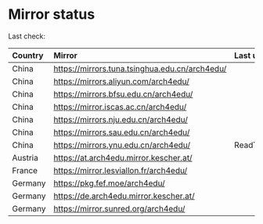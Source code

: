 <script src="./time.js"></script>
# Mirror status
Last check: <script type="text/javascript">localize(1680841320.9747624);</script>

|Country|Mirror|Last update|
|:------|:-----|:----------|
|China|https://mirrors.tuna.tsinghua.edu.cn/arch4edu/|<script type="text/javascript">localize(1680805933);</script>|
|China|https://mirrors.aliyun.com/arch4edu/|<script type="text/javascript">localize(1680805933);</script>|
|China|https://mirrors.bfsu.edu.cn/arch4edu/|<script type="text/javascript">localize(1680805933);</script>|
|China|https://mirror.iscas.ac.cn/arch4edu/|<script type="text/javascript">localize(1680805933);</script>|
|China|https://mirrors.nju.edu.cn/arch4edu/|<script type="text/javascript">localize(1680763033);</script>|
|China|https://mirrors.sau.edu.cn/arch4edu/|<script type="text/javascript">localize(1673850842);</script>|
|China|https://mirrors.ynu.edu.cn/arch4edu/|ReadTimeout|
|Austria|https://at.arch4edu.mirror.kescher.at/|<script type="text/javascript">localize(1680805933);</script>|
|France|https://mirror.lesviallon.fr/arch4edu/|<script type="text/javascript">localize(1680805933);</script>|
|Germany|https://pkg.fef.moe/arch4edu/|<script type="text/javascript">localize(1680805933);</script>|
|Germany|https://de.arch4edu.mirror.kescher.at/|<script type="text/javascript">localize(1680805933);</script>|
|Germany|https://mirror.sunred.org/arch4edu/|<script type="text/javascript">localize(1680805933);</script>|

<script src="./tablefilter/tablefilter.js"></script>
<script src="./table.js"></script>